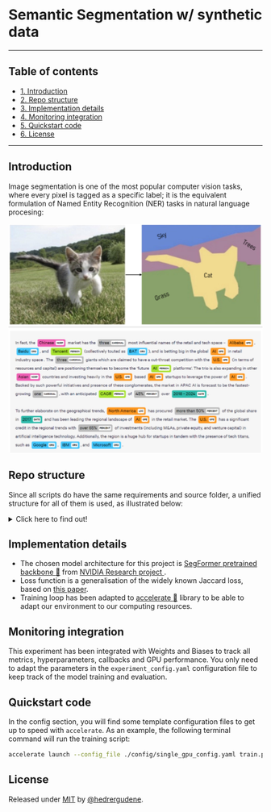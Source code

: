 # Semantic Segmentation w/ synthetic data

---
## Table of contents
- [1. Introduction](#introduction)
- [2. Repo structure](#repo-structure)
- [3. Implementation details](#implementation-details)
- [4. Monitoring integration](#monitoring-integration)
- [5. Quickstart code](#quickstart-code)
- [6. License](#license)
---

## Introduction
Image segmentation is one of the most popular computer vision tasks, where every pixel is tagged as a specific label; it is the equivalent formulation of Named Entity Recognition (NER) tasks in natural language procesing:

![segm_ner](./images/segm_ner.jpg)


## Repo structure

Since all scripts do have the same requirements and source folder, a unified structure for all of them is used, as illustrated below:


<details>
<summary>
Click here to find out!
</summary>

    ├── config                                 # Configuration files
    │   ├── experiment_config.yaml             # Configuration file for training and monitoring
    │   ├── single_cpu_config.yaml             # Configuration file for single-cpu thread
    │   ├── multi_cpu_config.yaml              # Configuration file for multi-cpu thread
    │   ├── single_gpu_config.yaml             # Configuration file for single-gpu thread
    │   └── multi_gpu_config.yaml              # Configuration file for multi-gpu thread
    |
    ├── input                                  # Dataset (generated during running)
    │   ├──train                               # Train split
    │   │  ├──images                           # Rendered image of a face
    │   │  │  ├──{frame_id_1}.png        
    │   │  │  ├──...
    │   │  │  └──{frame_id_n}.png        
    │   │  └──annotations                      # Segmentation image, where each pixel has an integer value
    │   │     ├──{frame_id_1}_seg.png        
    │   │     ├──...
    │   │     └──{frame_id_n}_seg.png        
    │   └──val                                 # Train split
    │      ├──images                           # Rendered image of a face
    │      │  ├──{frame_id_1}.png        
    │      │  ├──...
    │      │  └──{frame_id_m}.png        
    │      └──annotations                      # Segmentation image, where each pixel has an integer value
    │         ├──{frame_id_1}_seg.png        
    │         ├──...
    │         └──{frame_id_m}_seg.png     
    |
    ├── src                                    # Main methods to build scripts code
    │   ├── callbacks.py                       # Contains W&B logging
    │   ├── dataset.py                         # Method that structures and transforms data
    │   ├── fitter.py                          # Training, validation and storing loop wrapper
    │   ├── loss.py                            # Custom function to meet our needs during training
    │   ├── model.py                           # Core script containing the architecture of the model
    │   ├── setup.py                           # Helper methods to shorten main script length and make it more readable
    │   └── utils.py                           # Helper methods to control reproducibility
    │
    ├── requirements.txt                       # Libraries to be used and their versions
    └── train.py                               # Script to run model training
</details>



## Implementation details

* The chosen model architecture for this project is [SegFormer pretrained backbone :hugs:](https://huggingface.co/docs/transformers/model_doc/segformer) from [NVIDIA Research project ](https://github.com/NVlabs/SegFormer). 
* Loss function is a generalisation of the widely known Jaccard loss, based on [this paper](https://www.scitepress.org/Papers/2021/103040/103040.pdf).
* Training loop has been adapted to [accelerate :hugs:](https://github.com/huggingface/accelerate) library to be able to adapt our environment to our computing resources.


## Monitoring integration
This experiment has been integrated with Weights and Biases to track all metrics, hyperparameters, callbacks and GPU performance. You only need to adapt the parameters in the `experiment_config.yaml` configuration file to keep track of the model training and evaluation.

## Quickstart code
In the config section, you will find some template configuration files to get up to speed with `accelerate`. As an example, the following terminal command will run the training script:

```bash
accelerate launch --config_file ./config/single_gpu_config.yaml train.py
```


## License
Released under [MIT](/LICENSE) by [@hedrergudene](https://github.com/hedrergudene).